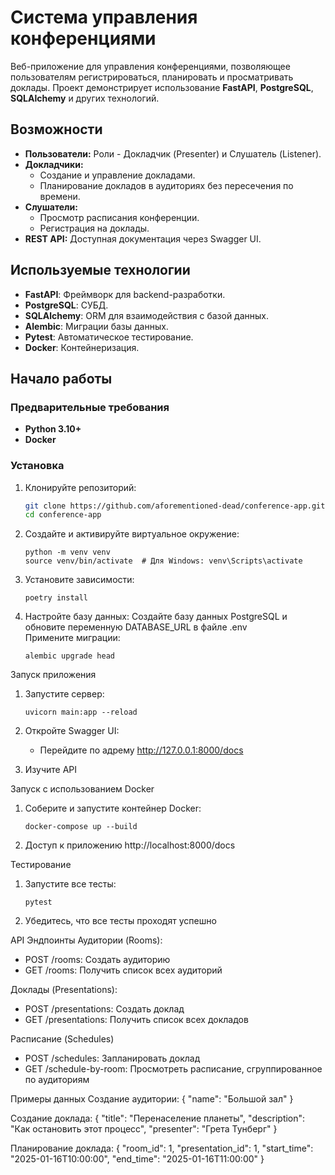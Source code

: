 # Система управления конференциями

Веб-приложение для управления конференциями, позволяющее пользователям регистрироваться, планировать и просматривать доклады. Проект демонстрирует использование **FastAPI**, **PostgreSQL**, **SQLAlchemy** и других технологий.

## Возможности
- **Пользователи:** Роли - Докладчик (Presenter) и Слушатель (Listener).
- **Докладчики:**
  - Создание и управление докладами.
  - Планирование докладов в аудиториях без пересечения по времени.
- **Слушатели:**
  - Просмотр расписания конференции.
  - Регистрация на доклады.
- **REST API:** Доступная документация через Swagger UI.

## Используемые технологии
- **FastAPI**: Фреймворк для backend-разработки.
- **PostgreSQL**: СУБД.
- **SQLAlchemy**: ORM для взаимодействия с базой данных.
- **Alembic**: Миграции базы данных.
- **Pytest**: Автоматическое тестирование.
- **Docker**: Контейнеризация.

## Начало работы

### Предварительные требования
- **Python 3.10+**
- **Docker** 

### Установка

1. Клонируйте репозиторий:
   ```bash
   git clone https://github.com/aforementioned-dead/conference-app.git
   cd conference-app

2. Создайте и активируйте виртуальное окружение:
   ```
   python -m venv venv
   source venv/bin/activate  # Для Windows: venv\Scripts\activate

4. Установите зависимости:
   ```
   poetry install

5. Настройте базу данных:
   Создайте базу данных PostgreSQL и обновите переменную DATABASE_URL в файле .env   
   Примените миграции:
   ```
   alembic upgrade head

Запуск приложения
1. Запустите сервер:
   ```
   uvicorn main:app --reload

2. Откройте Swagger UI:
   - Перейдите по адрему http://127.0.0.1:8000/docs
   
3. Изучите API

Запуск с использованием Docker
1. Соберите и запустите контейнер Docker:
   ```
   docker-compose up --build
   
2. Доступ к приложению http://localhost:8000/docs

Тестирование
1. Запустите все тесты:
   ```
   pytest

2. Убедитесь, что все тесты проходят успешно

API Эндпоинты
Аудитории (Rooms):
   - POST /rooms: Создать аудиторию
   - GET /rooms: Получить список всех аудиторий

Доклады (Presentations):
   - POST /presentations: Создать доклад
   - GET /presentations: Получить список всех докладов

Расписание (Schedules)
   - POST /schedules: Запланировать доклад
   - GET /schedule-by-room: Просмотреть расписание, сгруппированное по аудиториям

Примеры данных
Создание аудитории:
{
    "name": "Большой зал"
}

Создание доклада:
{
    "title": "Перенаселение планеты",
    "description": "Как остановить этот процесс",
    "presenter": "Грета Тунберг"
}

Планирование доклада:
{
    "room_id": 1,
    "presentation_id": 1,
    "start_time": "2025-01-16T10:00:00",
    "end_time": "2025-01-16T11:00:00"
}

